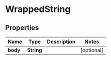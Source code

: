 
# WrappedString

## Properties
Name | Type | Description | Notes
------------ | ------------- | ------------- | -------------
**body** | **String** |  |  [optional]




